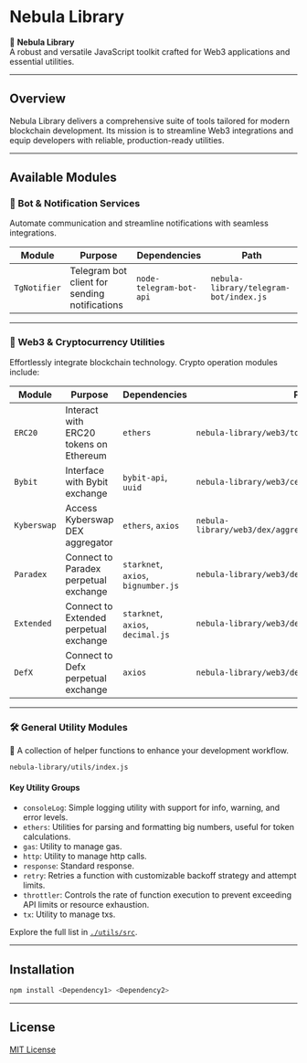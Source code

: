 # Nebula Library

🌌 **Nebula Library**  
A robust and versatile JavaScript toolkit crafted for Web3 applications and essential utilities.

---

## Overview

Nebula Library delivers a comprehensive suite of tools tailored for modern blockchain development. Its mission is to streamline Web3 integrations and equip developers with reliable, production-ready utilities.

---

## Available Modules

### 🚀 Bot & Notification Services

Automate communication and streamline notifications with seamless integrations.

| **Module**           | **Purpose**                                         | **Dependencies**           | **Path**                                |
|----------------------|-----------------------------------------------------|----------------------------|-----------------------------------------|
| `TgNotifier`   | Telegram bot client for sending notifications       | `node-telegram-bot-api`    | `nebula-library/telegram-bot/index.js`    |

---

### 🔗 Web3 & Cryptocurrency Utilities

Effortlessly integrate blockchain technology. Crypto operation modules include:

| **Module**   | **Purpose**                                               | **Dependencies**                       | **Path**                                                      |
|--------------|-----------------------------------------------------------|----------------------------------------|---------------------------------------------------------------|
| `ERC20`      | Interact with ERC20 tokens on Ethereum                    | `ethers`                               | `nebula-library/web3/token/ERC20/index.js`                    |
| `Bybit`      | Interface with Bybit exchange                             | `bybit-api`, `uuid`                    | `nebula-library/web3/cex/bybit/index.js`                      |
| `Kyberswap`  | Access Kyberswap DEX aggregator                           | `ethers`, `axios`                      | `nebula-library/web3/dex/aggregator/kyberswap/index.js`       |
| `Paradex`    | Connect to Paradex perpetual exchange                     | `starknet`, `axios`, `bignumber.js`    | `nebula-library/web3/dex/perp/paradex/index.js`               |
| `Extended`   | Connect to Extended perpetual exchange                    | `starknet`, `axios`, `decimal.js`      | `nebula-library/web3/dex/perp/extended/index.js`              |
| `DefX`       | Connect to Defx perpetual exchange                        | `axios`                                | `nebula-library/web3/dex/perp/defx/index.js`                  |

---

### 🛠️ General Utility Modules

🧰 A collection of helper functions to enhance your development workflow.

`nebula-library/utils/index.js`

#### Key Utility Groups

- `consoleLog`: Simple logging utility with support for info, warning, and error levels.
- `ethers`: Utilities for parsing and formatting big numbers, useful for token calculations.
- `gas`: Utility to manage gas.
- `http`: Utility to manage http calls.
- `response`: Standard response.
- `retry`: Retries a function with customizable backoff strategy and attempt limits.
- `throttler`: Controls the rate of function execution to prevent exceeding API limits or resource exhaustion.
- `tx`: Utility to manage txs.

Explore the full list in [`./utils/src`](./utils/src).

---

## Installation

```bash
npm install <Dependency1> <Dependency2>
```

---

## License

[MIT License](LICENSE)